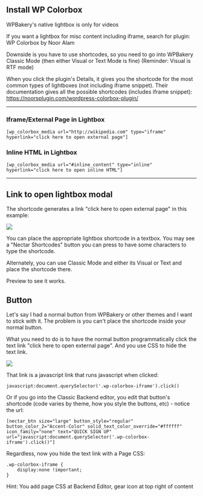 
## Install WP Colorbox

WPBakery's native lightbox is only for videos

If you want a lightbox for misc content including iframe, search for plugin:
WP Colorbox by Noor Alam

Downside is you have to use shortcodes, so you need to go into WPBakery Classic Mode (then either Visual or Text Mode is fine) (Reminder: Visual is RTF mode)

When you click the plugin's Details, it gives you the shortcode for the most common types of lightboxes (not including iframe snippet). Their documentation gives all the possible shortcodes (includes iframe snippet):
https://noorsplugin.com/wordpress-colorbox-plugin/

---

### Iframe/External Page in Lightbox
```
[wp_colorbox_media url="http://wikipedia.com" type="iframe" hyperlink="click here to open external page"]
```

### Inline HTML in Lightbox
```
[wp_colorbox_media url="#inline_content" type="inline" hyperlink="click here to open inline HTML"]
```

---

## Link to open lightbox modal

The shortcode generates a link "click here to open external page" in this example:

![](BgylDk7.png)

You can place the appropriate lightbox shortcode in a textbox. You may see a "Nectar Shortcodes" button you can press to have some characters to type the shortcode.

Alternately, you can use Classic Mode and either its Visual or Text and place the shortcode there.

Preview to see it works.

## Button

Let's say I had a normal button from WPBakery or other themes and I want to stick with it. The problem is you can't place the shortcode inside your normal button.

What you need to do is to have the normal button programmatically click the text link "click here to open external page". And you use CSS to hide the text link.

![](iGeq2Id.png)

That link is a javascript link that runs javascript when clicked:
```
javascript:document.querySelector('.wp-colorbox-iframe').click()
```

Or if you go into the Classic Backend editor, you edit that button's shortcode (code varies by theme, how you style the buttons, etc) - notice the url:
```
[nectar_btn size="large" button_style="regular" button_color_2="Accent-Color" solid_text_color_override="#ffffff" icon_family="none" text="QUICK SIGN UP" url="javascript:document.querySelector('.wp-colorbox-iframe').click()"]
```

Regardless, now you hide the text link with a Page CSS:
```
.wp-colorbox-iframe {
    display:none !important;
}
```

Hint: You add page CSS at Backend Editor, gear icon at top right of content